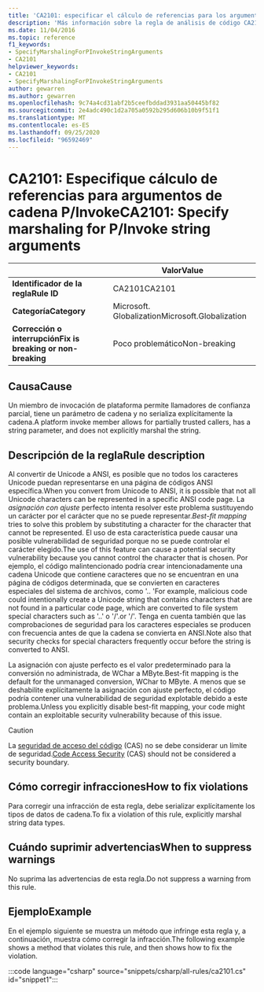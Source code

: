 ```yaml
---
title: 'CA2101: especificar el cálculo de referencias para los argumentos de cadena P-Invoke (análisis de código)'
description: 'Más información sobre la regla de análisis de código CA2101: especificar el cálculo de referencias para los argumentos de cadena P-Invoke'
ms.date: 11/04/2016
ms.topic: reference
f1_keywords:
- SpecifyMarshalingForPInvokeStringArguments
- CA2101
helpviewer_keywords:
- CA2101
- SpecifyMarshalingForPInvokeStringArguments
author: gewarren
ms.author: gewarren
ms.openlocfilehash: 9c74a4cd31abf2b5ceefbddad3931aa50445bf82
ms.sourcegitcommit: 2e4adc490c1d2a705a0592b295d606b10b9f51f1
ms.translationtype: MT
ms.contentlocale: es-ES
ms.lasthandoff: 09/25/2020
ms.locfileid: "96592469"
---
```

# <a name="ca2101-specify-marshaling-for-pinvoke-string-arguments"></a><span data-ttu-id="78748-103">CA2101: Especifique cálculo de referencias para argumentos de cadena P/Invoke</span><span class="sxs-lookup"><span data-stu-id="78748-103">CA2101: Specify marshaling for P/Invoke string arguments</span></span>

| | <span data-ttu-id="78748-104">Valor</span><span class="sxs-lookup"><span data-stu-id="78748-104">Value</span></span> |
|-|-|
| <span data-ttu-id="78748-105">**Identificador de la regla**</span><span class="sxs-lookup"><span data-stu-id="78748-105">**Rule ID**</span></span> |<span data-ttu-id="78748-106">CA2101</span><span class="sxs-lookup"><span data-stu-id="78748-106">CA2101</span></span>|
| <span data-ttu-id="78748-107">**Categoría**</span><span class="sxs-lookup"><span data-stu-id="78748-107">**Category**</span></span> |<span data-ttu-id="78748-108">Microsoft. Globalization</span><span class="sxs-lookup"><span data-stu-id="78748-108">Microsoft.Globalization</span></span>|
| <span data-ttu-id="78748-109">**Corrección o interrupción**</span><span class="sxs-lookup"><span data-stu-id="78748-109">**Fix is breaking or non-breaking**</span></span> |<span data-ttu-id="78748-110">Poco problemático</span><span class="sxs-lookup"><span data-stu-id="78748-110">Non-breaking</span></span>|

## <a name="cause"></a><span data-ttu-id="78748-111">Causa</span><span class="sxs-lookup"><span data-stu-id="78748-111">Cause</span></span>

<span data-ttu-id="78748-112">Un miembro de invocación de plataforma permite llamadores de confianza parcial, tiene un parámetro de cadena y no serializa explícitamente la cadena.</span><span class="sxs-lookup"><span data-stu-id="78748-112">A platform invoke member allows for partially trusted callers, has a string parameter, and does not explicitly marshal the string.</span></span>

## <a name="rule-description"></a><span data-ttu-id="78748-113">Descripción de la regla</span><span class="sxs-lookup"><span data-stu-id="78748-113">Rule description</span></span>

<span data-ttu-id="78748-114">Al convertir de Unicode a ANSI, es posible que no todos los caracteres Unicode puedan representarse en una página de códigos ANSI específica.</span><span class="sxs-lookup"><span data-stu-id="78748-114">When you convert from Unicode to ANSI, it is possible that not all Unicode characters can be represented in a specific ANSI code page.</span></span> <span data-ttu-id="78748-115">La *asignación con ajuste* perfecto intenta resolver este problema sustituyendo un carácter por el carácter que no se puede representar.</span><span class="sxs-lookup"><span data-stu-id="78748-115">*Best-fit mapping* tries to solve this problem by substituting a character for the character that cannot be represented.</span></span> <span data-ttu-id="78748-116">El uso de esta característica puede causar una posible vulnerabilidad de seguridad porque no se puede controlar el carácter elegido.</span><span class="sxs-lookup"><span data-stu-id="78748-116">The use of this feature can cause a potential security vulnerability because you cannot control the character that is chosen.</span></span> <span data-ttu-id="78748-117">Por ejemplo, el código malintencionado podría crear intencionadamente una cadena Unicode que contiene caracteres que no se encuentran en una página de códigos determinada, que se convierten en caracteres especiales del sistema de archivos, como '.. '</span><span class="sxs-lookup"><span data-stu-id="78748-117">For example, malicious code could intentionally create a Unicode string that contains characters that are not found in a particular code page, which are converted to file system special characters such as '..'</span></span> <span data-ttu-id="78748-118">o '/'.</span><span class="sxs-lookup"><span data-stu-id="78748-118">or '/'.</span></span> <span data-ttu-id="78748-119">Tenga en cuenta también que las comprobaciones de seguridad para los caracteres especiales se producen con frecuencia antes de que la cadena se convierta en ANSI.</span><span class="sxs-lookup"><span data-stu-id="78748-119">Note also that security checks for special characters frequently occur before the string is converted to ANSI.</span></span>

<span data-ttu-id="78748-120">La asignación con ajuste perfecto es el valor predeterminado para la conversión no administrada, de WChar a MByte.</span><span class="sxs-lookup"><span data-stu-id="78748-120">Best-fit mapping is the default for the unmanaged conversion, WChar to MByte.</span></span> <span data-ttu-id="78748-121">A menos que se deshabilite explícitamente la asignación con ajuste perfecto, el código podría contener una vulnerabilidad de seguridad explotable debido a este problema.</span><span class="sxs-lookup"><span data-stu-id="78748-121">Unless you explicitly disable best-fit mapping, your code might contain an exploitable security vulnerability because of this issue.</span></span>

> [!CAUTION]
> <span data-ttu-id="78748-122">La [seguridad de acceso del código](../../../framework/misc/code-access-security.md) (CAS) no se debe considerar un límite de seguridad.</span><span class="sxs-lookup"><span data-stu-id="78748-122">[Code Access Security](../../../framework/misc/code-access-security.md) (CAS) should not be considered a security boundary.</span></span>

## <a name="how-to-fix-violations"></a><span data-ttu-id="78748-123">Cómo corregir infracciones</span><span class="sxs-lookup"><span data-stu-id="78748-123">How to fix violations</span></span>

<span data-ttu-id="78748-124">Para corregir una infracción de esta regla, debe serializar explícitamente los tipos de datos de cadena.</span><span class="sxs-lookup"><span data-stu-id="78748-124">To fix a violation of this rule, explicitly marshal string data types.</span></span>

## <a name="when-to-suppress-warnings"></a><span data-ttu-id="78748-125">Cuándo suprimir advertencias</span><span class="sxs-lookup"><span data-stu-id="78748-125">When to suppress warnings</span></span>

<span data-ttu-id="78748-126">No suprima las advertencias de esta regla.</span><span class="sxs-lookup"><span data-stu-id="78748-126">Do not suppress a warning from this rule.</span></span>

## <a name="example"></a><span data-ttu-id="78748-127">Ejemplo</span><span class="sxs-lookup"><span data-stu-id="78748-127">Example</span></span>

<span data-ttu-id="78748-128">En el ejemplo siguiente se muestra un método que infringe esta regla y, a continuación, muestra cómo corregir la infracción.</span><span class="sxs-lookup"><span data-stu-id="78748-128">The following example shows a method that violates this rule, and then shows how to fix the violation.</span></span>

:::code language="csharp" source="snippets/csharp/all-rules/ca2101.cs" id="snippet1":::
